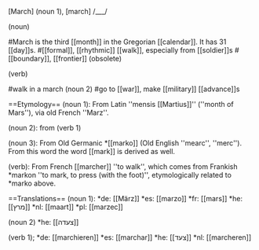 [March] (noun 1), [march] /___/

(noun)

#March is the third [[month]] in the Gregorian [[calendar]]. It has 31 [[day]]s.
#[[formal]], [[rhythmic]] [[walk]], especially from [[soldier]]s
#[[boundary]], [[frontier]] (obsolete)

(verb)

#walk in a march (noun 2)
#go to [[war]], make [[military]] [[advance]]s

==Etymology==
(noun 1): From Latin ''mensis [[Martius]]'' (''month of Mars''), via old French ''Marz''.

(noun 2): from (verb 1)

(noun 3): From Old Germanic *[[marko]] (Old English ''mearc'', ''merc''). From this word the word [[mark]] is derived as well.

(verb): From French [[marcher]] ''to walk'', which comes from Frankish *markon ''to mark, to press (with the foot)'', etymologically related to *marko above.

==Translations==
(noun 1):
*de: [[M&auml;rz]]
*es: [[marzo]]
*fr: [[mars]]
*he: [[מרץ]]
*nl: [[maart]]
*pl: [[marzec]]

(noun 2)
*he: [[צעדה]]

(verb 1);
*de: [[marchieren]]
*es: [[marchar]]
*he: [[צעד]]
*nl: [[marcheren]]